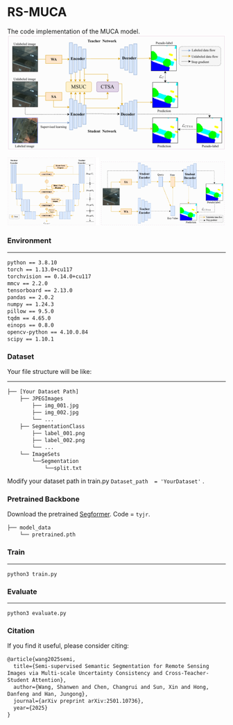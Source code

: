 # RS-MUCA

The code implementation of the MUCA model.
![muca](docs/muca.png)

<p align="center">
<img src="docs/msuc.png" width=42% height=35% class="center">
<img src="docs/ctsa.png" width=57% height=35% class="center">
</p>

### Environment

---

```
python == 3.8.10
torch == 1.13.0+cu117
torchvision == 0.14.0+cu117
mmcv == 2.2.0
tensorboard == 2.13.0
pandas == 2.0.2
numpy == 1.24.3
pillow == 9.5.0
tqdm == 4.65.0
einops == 0.8.0
opencv-python == 4.10.0.84
scipy == 1.10.1
```

### Dataset

Your file structure will be like:

---

```
├── [Your Dataset Path]
    ├── JPEGImages
        ├── img_001.jpg
        ├── img_002.jpg
        └── ...
    ├── SegmentationClass
        ├── label_001.png
        ├── label_002.png
        └── ...
    └── ImageSets
    	└──Segmentation
    		└──split.txt
```
Modify your dataset path in train.py
``
Dataset_path  = 'YourDataset'
`` 
.

### Pretrained Backbone
Download the pretrained [Segformer](https://pan.baidu.com/s/1tH4wdGnACtIuGOoXb0_rAw). Code = ``tyjr``.
```
├── model_data
    └── pretrained.pth
```

### Train

---

```
python3 train.py
```

### Evaluate

---
```
python3 evaluate.py
```

### Citation
If you find it useful, please consider citing:
```
@article{wang2025semi,
  title={Semi-supervised Semantic Segmentation for Remote Sensing Images via Multi-scale Uncertainty Consistency and Cross-Teacher-Student Attention},
  author={Wang, Shanwen and Chen, Changrui and Sun, Xin and Hong, Danfeng and Han, Jungong},
  journal={arXiv preprint arXiv:2501.10736},
  year={2025}
}
```

